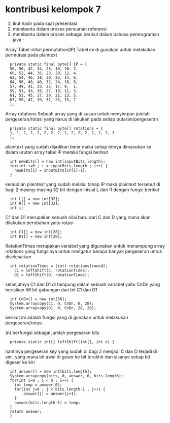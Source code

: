 # kontribusi kelompok 7
1. ikut hadir pada saat presentasi
2. membantu dalam proses pencarian referensi
3. membantu dalam proses sebagai berikut dalam bahasa pemrograman java :

Array Tabel initial permutation(IP) Tabel ini di gunakan untuk melakukan permutasi pada plaintext

      private static final byte[] IP = { 
      58, 50, 42, 34, 26, 18, 10, 2,
      60, 52, 44, 36, 28, 20, 12, 4,
      62, 54, 46, 38, 30, 22, 14, 6,
      64, 56, 48, 40, 32, 24, 16, 8,
      57, 49, 41, 33, 25, 17, 9,  1,
      59, 51, 43, 35, 27, 19, 11, 3,
      61, 53, 45, 37, 29, 21, 13, 5,
      63, 55, 47, 39, 31, 23, 15, 7 
      };
Array rotations Sebuah array yang di susun untuk menyimpan jumlah pergeseran/rotasi yang harus di lakukan pada setiap putaran/pergeseran

      private static final byte[] rotations = {
      1, 1, 2, 2, 2, 2, 2, 2, 1, 2, 2, 2, 2, 2, 2, 1
      };
plaintext yang sudah dijadikan biner maka setiap bitnya dimasukan ke dalam urutan array tabel IP melalui fungsi berikut

      int newBits[] = new int[inputBits.length];
      for(int i=0 ; i < inputBits.length ; i++) {
        newBits[i] = inputBits[IP[i]-1];
      }
kemudian plaintext yang sudah melalui tahap IP maka plaintext tersebut di bagi 2 masing-masing 32 bit dengan inisial L dan R dengan fungsi berikut

      int L[] = new int[32];
      int R[] = new int[32];
      int i;

C1 dan D1 merupakan sebuah nilai baru dari C dan D yang mana akan dilakukan perubahan yaitu rotasi

      int C1[] = new int[28];
      int D1[] = new int[28];
RotationTimes merupakan variabel yang digunakan untuk menampung array rotations yang fungsinya untuk mengatur berapa banyak pergeseran untuk diselesaikan

      int rotationTimes = (int) rotations[round];  
        C1 = leftShift(C, rotationTimes);
        D1 = leftShift(D, rotationTimes);
selanjutnya C1 dan D1 di tampung dalam sebuah variabel yaitu CnDn yang berisikan 56 bit gabungan dari bit C1 dan D1

      int CnDn[] = new int[56];
      System.arraycopy(C1, 0, CnDn, 0, 28);
      System.arraycopy(D1, 0, CnDn, 28, 28);

berikut ini adalah fungsi yang di gunakan untuk melakukan pergeseran/rotasi

(n) berfungsi sebagai jumlah pergeseran bits

      private static int[] leftShift(int[], int n) {
nantinya pergeseran key yang sudah di bagi 2 menjadi C dan D terjadi di sini, yang mana bit awal di geser ke bit terakhir dan sisanya setiap bit digeser ke kiri

      int answer[] = new int[bits.length];
      System.arraycopy(bits, 0, answer, 0, bits.length);
      for(int i=0 ; i < n ; i++) {
        int temp = answer[0];
        for(int j=0 ; j < bits.length-1 ; j++) {
            answer[j] = answer[j+1];
        }
        answer[bits.length-1] = temp;
      }
      return answer;
      }
